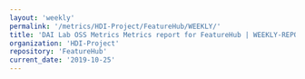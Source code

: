 ```yaml
---
layout: 'weekly'
permalink: '/metrics/HDI-Project/FeatureHub/WEEKLY/'
title: 'DAI Lab OSS Metrics Metrics report for FeatureHub | WEEKLY-REPORT-2019-10-25'
organization: 'HDI-Project'
repository: 'FeatureHub'
current_date: '2019-10-25'
---
```

